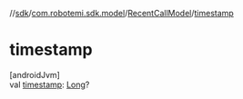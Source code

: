 //[sdk](../../../index.md)/[com.robotemi.sdk.model](../index.md)/[RecentCallModel](index.md)/[timestamp](timestamp.md)

# timestamp

[androidJvm]\
val [timestamp](timestamp.md): [Long](https://kotlinlang.org/api/latest/jvm/stdlib/kotlin/-long/index.html)?
